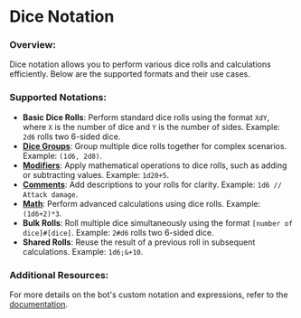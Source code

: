 # Dice Notation

### Overview:
Dice notation allows you to perform various dice rolls and calculations efficiently. Below are the supported formats and their use cases.

### Supported Notations:
- **Basic Dice Rolls**: Perform standard dice rolls using the format `XdY`, where `X` is the number of dice and `Y` is the number of sides. Example: `2d6` rolls two 6-sided dice.
- **[Dice Groups](<https://dice-roller.github.io/documentation/guide/notation/group-rolls.html>)**: Group multiple dice rolls together for complex scenarios. Example: `(1d6, 2d8)`.
- **[Modifiers](<https://dice-roller.github.io/documentation/guide/notation/modifiers.html>)**: Apply mathematical operations to dice rolls, such as adding or subtracting values. Example: `1d20+5`.
- **[Comments](<https://dice-roller.github.io/documentation/guide/notation/roll-descriptions.html>)**: Add descriptions to your rolls for clarity. Example: `1d6 // Attack damage`.
- **[Math](<https://dice-roller.github.io/documentation/guide/notation/maths.html>)**: Perform advanced calculations using dice rolls. Example: `(1d6+2)*3`.
- **Bulk Rolls**: Roll multiple dice simultaneously using the format `[number of dice]#[dice]`. Example: `2#d6` rolls two 6-sided dice.
- **Shared Rolls**: Reuse the result of a previous roll in subsequent calculations. Example: `1d6;&+10`.

### Additional Resources:
For more details on the bot's custom notation and expressions, refer to the [documentation](<https://dicelette.github.io/docs/introduction/format>).